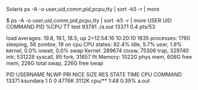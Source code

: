 Solaris
 ps -A -o user,uid,comm,pid,pcpu,tty | sort -k5 -r | more

$ ps -A -o user,uid,comm,pid,pcpu,tty | sort -k5 -r | more
    USER   UID COMMAND                                                                            PID %CPU TT
test   93791 ./a.out                                                                          13371  0.4 pts/53

load averages:  19.8,  19.1,  18.5;               up 2+12:54:16                                                                             10:20:10
1835 processes: 1760 sleeping, 56 zombie, 19 on cpu
CPU states: 92.4% idle,  5.7% user,  1.9% kernel,  0.0% iowait,  0.0% swap
Kernel: 289674 ctxsw, 75306 trap, 329740 intr, 531228 syscall, 85 fork, 31657 flt
Memory: 1022G phys mem, 606G free mem, 226G total swap, 226G free swap

   PID USERNAME NLWP PRI NICE  SIZE   RES STATE    TIME    CPU COMMAND
 13371 ksundara    1   0    0 4776K 3112K cpu/**   1:48  0.39% a.out
